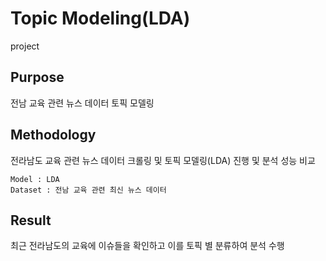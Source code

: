 # Topic Modeling(LDA)
project

## Purpose
전남 교육 관련 뉴스 데이터 토픽 모델링

## Methodology
전라남도 교육 관련 뉴스 데이터 크롤링 및 토픽 모델링(LDA) 진행 및 분석 성능 비교
	
	Model : LDA
	Dataset : 전남 교육 관련 최신 뉴스 데이터

## Result
최근 전라남도의 교육에 이슈들을 확인하고 이를 토픽 별 분류하여 분석 수행